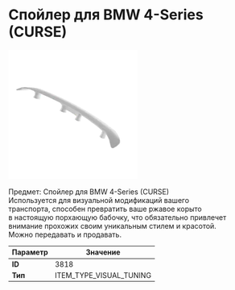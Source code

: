 # Спойлер для BMW 4-Series (CURSE)

![Item Image](../img/3818.webp?raw=true)

Предмет: Спойлер для BMW 4-Series (CURSE)<br>Используется для визуальной модификаций вашего<br>транспорта, способен превратить ваше ржавое корыто<br>в настоящую порхающую бабочку, что обязательно привлечет<br>внимание прохожих своим уникальным стилем и красотой.<br>Можно передавать и продавать.


| Параметр | Значение |
|----------|----------|
| **ID** | 3818 |
| **Тип** | ITEM_TYPE_VISUAL_TUNING |

